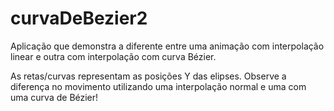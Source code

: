 # curvaDeBezier2
Aplicação que demonstra a diferente entre uma animação com interpolação linear e outra com interpolação com curva Bézier. 

As retas/curvas representam as posições Y das elipses. Observe a diferença no movimento utilizando uma interpolação normal e uma com uma curva de Bézier!
